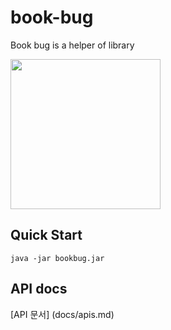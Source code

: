 # book-bug
Book bug is a helper of library

<img src="https://user-images.githubusercontent.com/34784000/61539611-db159b80-aa76-11e9-8fe0-02a60ecd9281.png" width=240 align="middle">

## Quick Start

```
java -jar bookbug.jar
```

## API docs

[API 문서] (docs/apis.md)
